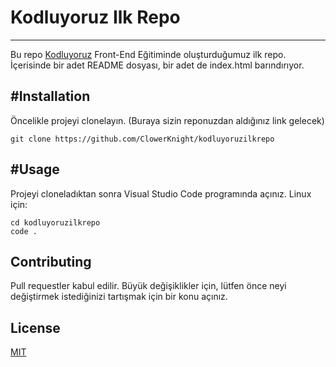 # Kodluyoruz Ilk Repo
----------------------------------
Bu repo [Kodluyoruz](https://www.kodluyoruz.org/) Front-End Eğitiminde oluşturduğumuz ilk repo. İçerisinde bir adet README dosyası, bir adet de index.html barındırıyor.

#Installation
-------------------------------
Öncelikle projeyi clonelayın. (Buraya sizin reponuzdan aldığınız link gelecek)
```
git clone https://github.com/ClowerKnight/kodluyoruzilkrepo
```
#Usage
------------------------------------
Projeyi cloneladıktan sonra Visual Studio Code programında açınız.
Linux için:
```
cd kodluyoruzilkrepo
code .
```
Contributing
--------------------------
Pull requestler kabul edilir. Büyük değişiklikler için, lütfen önce neyi değiştirmek istediğinizi tartışmak için bir konu açınız.

License
--------------------------
[MIT](https://choosealicense.com/licenses/mit/)
